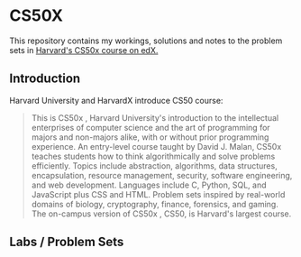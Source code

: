 # CS50X
This repository contains my workings, solutions and notes to the problem sets in [Harvard's CS50x course on edX.](https://www.edx.org/course/introduction-computer-science-harvardx-cs50x)

## Introduction
Harvard University and HarvardX introduce CS50 course:
> This is CS50x , Harvard University's introduction to the intellectual enterprises of computer science and the art of programming for majors and non-majors alike, with or without prior programming experience. An entry-level course taught by David J. Malan, CS50x teaches students how to think algorithmically and solve problems efficiently. Topics include abstraction, algorithms, data structures, encapsulation, resource management, security, software engineering, and web development. Languages include C, Python, SQL, and JavaScript plus CSS and HTML. Problem sets inspired by real-world domains of biology, cryptography, finance, forensics, and gaming. The on-campus version of CS50x , CS50, is Harvard's largest course.

## Labs / Problem Sets
